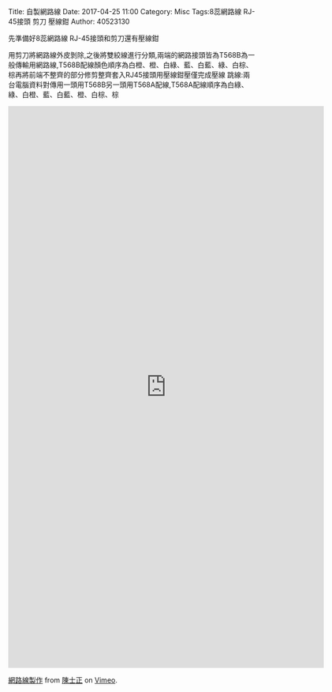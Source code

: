 Title: 自製網路線
Date: 2017-04-25 11:00
Category: Misc
Tags:8蕊網路線 RJ-45接頭 剪刀 壓線鉗
Author: 40523130


<!-- PELICAN_END_SUMMARY -->

先準備好8蕊網路線 RJ-45接頭和剪刀還有壓線鉗

用剪刀將網路線外皮剝除,之後將雙絞線進行分類,兩端的網路接頭皆為T568B為一般傳輸用網路線,T568B配線顏色順序為白橙、橙、白綠、藍、白藍、綠、白棕、棕再將前端不整齊的部分修剪整齊套入RJ45接頭用壓線鉗壓僅完成壓線
跳線:兩台電腦資料對傳用一頭用T568B另一頭用T568A配線,T568A配線順序為白綠、綠、白橙、藍、白藍、橙、白棕、棕


<iframe src="https://player.vimeo.com/video/214660766" width="640" height="1138" frameborder="0" webkitallowfullscreen mozallowfullscreen allowfullscreen></iframe>
<p><a href="https://vimeo.com/214660766">網路線製作</a> from <a href="https://vimeo.com/user58667333">陳士正</a> on <a href="https://vimeo.com">Vimeo</a>.</p>